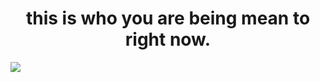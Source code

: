 <h1 align="center">this is who you are being mean to right now.</h1>
<a href="https://witchs-heart.fandom.com/wiki/Sirius_Gibson"><img align="center" src="https://github.com/user-attachments/assets/42ed2eaf-df82-44b0-b1fd-5911aba97ce3">

